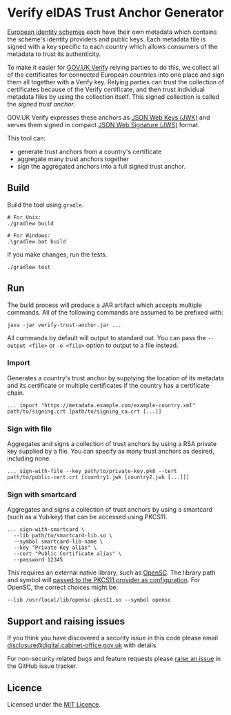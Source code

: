 Verify eIDAS Trust Anchor Generator
===================================

[European identity schemes](https://ec.europa.eu/digital-single-market/en/e-identification) each have their own metadata which contains the scheme's identity providers and public keys. Each metadata file is signed with a key specific to each country which allows consumers of the metadata to trust its authenticity.

To make it easier for [GOV.UK Verify](https://gov.uk/verify) relying parties to do this, we collect all of the certificates for connected European countries into one place and sign them all together with a Verify key. Relying parties can trust the collection of certificates because of the Verify certificate, and then trust individual metadata files by using the collection itself. This signed collection is called the _signed trust anchor_.

GOV.UK Verify expresses these anchors as [JSON Web Keys (JWK)](https://tools.ietf.org/html/rfc7517) and serves them signed in compact [JSON Web Signature (JWS)](https://tools.ietf.org/html/rfc7515) format.

This tool can:
* generate trust anchors from a country's certificate
* aggregate many trust anchors together
* sign the aggregated anchors into a full signed trust anchor.

## Build

Build the tool using `gradle`.

    # For Unix:
    ./gradlew build

    # For Windows:
    .\gradlew.bat build

If you make changes, run the tests.

    ./gradlew test

## Run

The build process will produce a JAR artifact which accepts multiple commands. All of the following commands are assumed to be prefixed with:

    java -jar verify-trust-anchor.jar ...

All commands by default will output to standard out. You can pass the `--output <file>` or `-o <file>` option to output to a file instead.

### Import

Generates a country's trust anchor by supplying the location of its metadata and its certificate or multiple certificates if the country has a certificate chain.

    ... import "https://metadata.example.com/example-country.xml" path/to/signing.crt [path/to/signing_ca.crt [...]]

### Sign with file

Aggregates and signs a collection of trust anchors by using a RSA private key supplied by a file. You can specify as many trust anchors as desired, including none.

    ... sign-with-file --key path/to/private-key.pk8 --cert path/to/public-cert.crt [country1.jwk [country2.jwk [...]]]

### Sign with smartcard

Aggregates and signs a collection of trust anchors by using a smartcard (such as a Yubikey) that can be accessed using PKCS11.

    ... sign-with-smartcard \
      --lib path/to/smartcard-lib.so \
      --symbol smartcard-lib-name \
      --key "Private Key alias" \
      --cert "Public Certificate alias" \
      --password 12345

This requires an external native library, such as [OpenSC](https://github.com/opensc/opensc). The library path and symbol will [passed to the PKCS11 provider as configuration](https://docs.oracle.com/javase/8/docs/technotes/guides/security/p11guide.html#P11Provider). For OpenSC, the correct choices might be:

    --lib /usr/local/lib/opensc-pkcs11.so --symbol opensc

## Support and raising issues

If you think you have discovered a security issue in this code please email [disclosure@digital.cabinet-office.gov.uk](mailto:disclosure@digital.cabinet-office.gov.uk) with details.

For non-security related bugs and feature requests please [raise an issue](https://github.com/alphagov/verify-eidas-trust-anchor/issues/new) in the GitHub issue tracker.

## Licence

Licensed under the [MIT Licence](./LICENSE).
